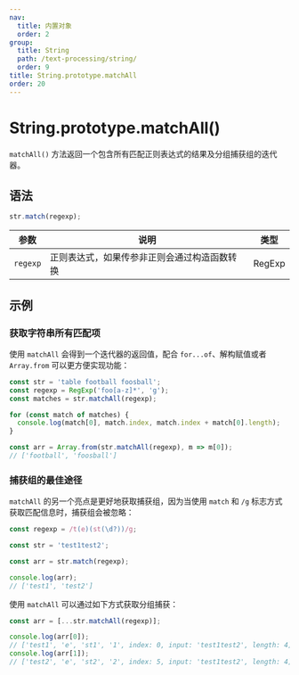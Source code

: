 ```yaml
---
nav:
  title: 内置对象
  order: 2
group:
  title: String
  path: /text-processing/string/
  order: 9
title: String.prototype.matchAll
order: 20
---
```


# String.prototype.matchAll()

`matchAll()` 方法返回一个包含所有匹配正则表达式的结果及分组捕获组的迭代器。

## 语法

```js
str.match(regexp);
```

| 参数     | 说明                                         | 类型   |
| -------- | -------------------------------------------- | ------ |
| `regexp` | 正则表达式，如果传参非正则会通过构造函数转换 | RegExp |

## 示例

### 获取字符串所有匹配项

使用 `matchAll` 会得到一个迭代器的返回值，配合 `for...of`、解构赋值或者 `Array.from` 可以更方便实现功能：

```js
const str = 'table football foosball';
const regexp = RegExp('foo[a-z]*', 'g');
const matches = str.matchAll(regexp);

for (const match of matches) {
  console.log(match[0], match.index, match.index + match[0].length);
}

const arr = Array.from(str.matchAll(regexp), m => m[0]);
// ['football', 'foosball']
```

### 捕获组的最佳途径

`matchAll` 的另一个亮点是更好地获取捕获组，因为当使用 `match` 和 `/g` 标志方式获取匹配信息时，捕获组会被忽略：

```js
const regexp = /t(e)(st(\d?))/g;

const str = 'test1test2';

const arr = str.match(regexp);

console.log(arr);
// ['test1', 'test2']
```

使用 `matchAll` 可以通过如下方式获取分组捕获：

```js
const arr = [...str.matchAll(regexp)];

console.log(arr[0]);
// ['test1', 'e', 'st1', '1', index: 0, input: 'test1test2', length: 4]
console.log(arr[1]);
// ['test2', 'e', 'st2', '2', index: 5, input: 'test1test2', length: 4]
```